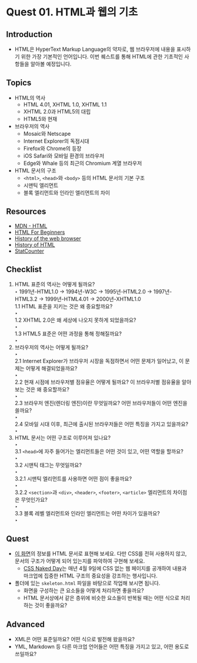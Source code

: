 # Quest 01. HTML과 웹의 기초

## Introduction
* HTML은 HyperText Markup Language의 약자로, 웹 브라우저에 내용을 표시하기 위한 가장 기본적인 언어입니다. 이번 퀘스트를 통해 HTML에 관한 기초적인 사항들을 알아볼 예정입니다.

## Topics
* HTML의 역사
  * HTML 4.01, XHTML 1.0, XHTML 1.1
  * XHTML 2.0과 HTML5의 대립
  * HTML5와 현재
* 브라우저의 역사
  * Mosaic와 Netscape
  * Internet Explorer의 독점시대
  * Firefox와 Chrome의 등장
  * iOS Safari와 모바일 환경의 브라우저
  * Edge와 Whale 등의 최근의 Chromium 계열 브라우저
* HTML 문서의 구조
  * `<html>`, `<head>`와 `<body>` 등의 HTML 문서의 기본 구조
  * 시맨틱 엘리먼트
  * 블록 엘리먼트와 인라인 엘리먼트의 차이

## Resources
* [MDN - HTML](https://developer.mozilla.org/ko/docs/Web/HTML)
* [HTML For Beginners](https://html.com/)
* [History of the web browser](https://en.wikipedia.org/wiki/History_of_the_web_browser)
* [History of HTML](https://en.wikipedia.org/wiki/HTML)
* [StatCounter](https://gs.statcounter.com/)

## Checklist
1. HTML 표준의 역사는 어떻게 될까요?
 </br>‣ 1991년-HTML1.0 -> 1994년-W3C -> 1995년-HTML2.0 -> 1997년-HTML3.2 -> 1999년-HTML4.01 -> 2000년-XHTML1.0
  </br> 1.1 HTML 표준을 지키는 것은 왜 중요할까요?
  </br>‣
  </br> 1.2 XHTML 2.0은 왜 세상에 나오지 못하게 되었을까요?
  </br>‣
  </br> 1.3 HTML5 표준은 어떤 과정을 통해 정해질까요?
  </br>‣
2. 브라우저의 역사는 어떻게 될까요?
</br>‣
  </br> 2.1 Internet Explorer가 브라우저 시장을 독점하면서 어떤 문제가 일어났고, 이 문제는 어떻게 해결되었을까요?
  </br>‣
  </br> 2.2 현재 시점에 브라우저별 점유율은 어떻게 될까요? 이 브라우저별 점유율을 알아보는 것은 왜 중요할까요?
  </br>‣
  </br> 2.3 브라우저 엔진(렌더링 엔진)이란 무엇일까요? 어떤 브라우저들이 어떤 엔진을 쓸까요?
  </br>‣
  </br> 2.4 모바일 시대 이후, 최근에 출시된 브라우저들은 어떤 특징을 가지고 있을까요?
  </br>‣
3. HTML 문서는 어떤 구조로 이루어져 있나요?
</br>‣
</br> 3.1 `<head>`에 자주 들어가는 엘리먼트들은 어떤 것이 있고, 어떤 역할을 할까요?
</br>‣
</br> 3.2 시맨틱 태그는 무엇일까요?
</br>‣
 </br>3.2.1 시맨틱 엘리먼트를 사용하면 어떤 점이 좋을까요?
 </br>‣ 
 </br>3.2.2 `<section>`과 `<div>`, `<header>`, `<footer>`, `<article>` 엘리먼트의 차이점은 무엇인가요?
 </br>‣
</br> 3.3 블록 레벨 엘리먼트와 인라인 엘리먼트는 어떤 차이가 있을까요?
</br>‣

## Quest
* [이 화면](screen.png)의 정보를 HTML 문서로 표현해 보세요. 다만 CSS를 전혀 사용하지 않고, 문서의 구조가 어떻게 되어 있는지를 파악하여 구현해 보세요.
  * [CSS Naked Day](https://css-naked-day.github.io/)는 매년 4월 9일에 CSS 없는 웹 페이지를 공개하여 내용과 마크업에 집중한 HTML 구조의 중요성을 강조하는 행사입니다.
* 폴더에 있는 `skeleton.html` 파일을 바탕으로 작업해 보시면 됩니다.
  * 화면을 구성하는 큰 요소들을 어떻게 처리하면 좋을까요?
  * HTML 문서상에서 같은 층위에 비슷한 요소들이 반복될 때는 어떤 식으로 처리하는 것이 좋을까요?

## Advanced
* XML은 어떤 표준일까요? 어떤 식으로 발전해 왔을까요?
* YML, Markdown 등 다른 마크업 언어들은 어떤 특징을 가지고 있고, 어떤 용도로 쓰일까요?
